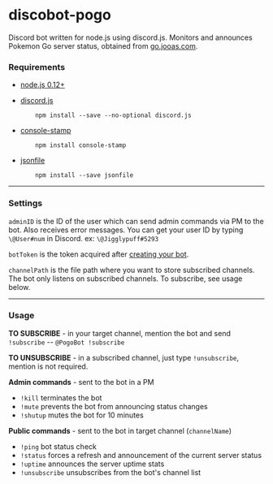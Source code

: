 # discobot-pogo
Discord bot written for node.js using discord.js. Monitors and announces Pokemon Go server status, obtained from [go.jooas.com](https://go.jooas.com/).

### Requirements

* [node.js 0.12+](http://nodejs.org)

* [discord.js](http://github.com/hydrabolt/discord.js)

          npm install --save --no-optional discord.js

* [console-stamp](https://www.npmjs.com/package/console-stamp)

          npm install console-stamp

* [jsonfile](https://www.npmjs.com/package/jsonfile)

          npm install --save jsonfile

---

### Settings

`adminID` is the ID of the user which can send admin commands via PM to the bot. Also receives error messages. You can get your user ID by typing `\@User#num` in Discord. ex: `\@Jigglypuff#5293`

`botToken` is the token acquired after [creating your bot](https://discordapp.com/developers/applications/me).

`channelPath` is the file path where you want to store subscribed channels. The bot only listens on subscribed channels. To subscribe, see usage below.

---

### Usage

**TO SUBSCRIBE** - in your target channel, mention the bot and send `!subscribe` -- `@PogoBot !subscribe`

**TO UNSUBSCRIBE** - in a subscribed channel, just type `!unsubscribe`, mention is not required.

**Admin commands** - sent to the bot in a PM

* `!kill` terminates the bot
* `!mute` prevents the bot from announcing status changes
* `!shutup` mutes the bot for 10 minutes

**Public commands** - sent to the bot in target channel (`channelName`)

* `!ping` bot status check
* `!status` forces a refresh and announcement of the current server status
* `!uptime` announces the server uptime stats
* `!unsubscribe` unsubscribes from the bot's channel list
